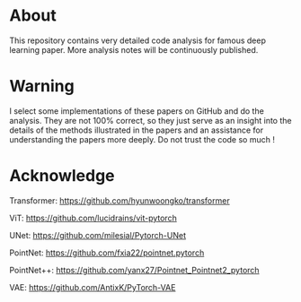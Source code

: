 <h1>About</h1>

This repository contains very detailed code analysis for famous deep learning paper. More analysis notes will be continuously published.

<h1>Warning</h1>

I select some implementations of these papers on GitHub and do the analysis. They are not 100% correct, so they just serve as an insight into the details of the methods illustrated in the papers and an assistance for understanding the papers more deeply. Do not trust the code so much !

<h1>Acknowledge</h1>

Transformer: https://github.com/hyunwoongko/transformer

ViT: https://github.com/lucidrains/vit-pytorch

UNet: https://github.com/milesial/Pytorch-UNet

PointNet: https://github.com/fxia22/pointnet.pytorch

PointNet++: https://github.com/yanx27/Pointnet_Pointnet2_pytorch

VAE: https://github.com/AntixK/PyTorch-VAE
